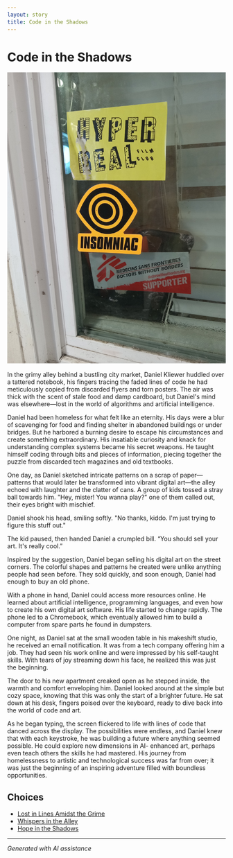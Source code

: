 ```yaml
---
layout: story
title: Code in the Shadows
---
```


# Code in the Shadows

![Code in the Shadows](/input_images/20221113_161531.jpg)

In the grimy alley behind a bustling city market, Daniel Kliewer huddled over a tattered notebook, his fingers tracing the faded lines of code he had meticulously copied from discarded flyers and torn posters. The air was thick with the scent of stale food and damp cardboard, but Daniel's mind was elsewhere—lost in the world of algorithms and artificial intelligence.

Daniel had been homeless for what felt like an eternity. His days were a blur of scavenging for food and finding shelter in abandoned buildings or under bridges. But he harbored a burning desire to escape his circumstances and create something extraordinary. His insatiable curiosity and knack for understanding complex systems became his secret weapons. He taught himself coding through bits and pieces of information, piecing together the puzzle from discarded tech magazines and old textbooks.

One day, as Daniel sketched intricate patterns on a scrap of paper—patterns that would later be transformed into vibrant digital art—the alley echoed with laughter and the clatter of cans. A group of kids tossed a stray ball towards him. "Hey, mister! You wanna play?" one of them called out, their eyes bright with mischief.

Daniel shook his head, smiling softly. "No thanks, kiddo. I'm just trying to figure this stuff out."

The kid paused, then handed Daniel a crumpled bill. “You should sell your art. It's really cool.”

Inspired by the suggestion, Daniel began selling his digital art on the street corners. The colorful shapes and patterns he created were unlike anything people had seen before. They sold quickly, and soon enough, Daniel had enough to buy an old phone.

With a phone in hand, Daniel could access more resources online. He learned about artificial intelligence, programming languages, and even how to create his own digital art software. His life started to change rapidly. The phone led to a Chromebook, which eventually allowed him to build a computer from spare parts he found in dumpsters.

One night, as Daniel sat at the small wooden table in his makeshift studio, he received an email notification. It was from a tech company offering him a job. They had seen his work online and were impressed by his self-taught skills. With tears of joy streaming down his face, he realized this was just the beginning.

The door to his new apartment creaked open as he stepped inside, the warmth and comfort enveloping him. Daniel looked around at the simple but cozy space, knowing that this was only the start of a brighter future. He sat down at his desk, fingers poised over the keyboard, ready to dive back into the world of code and art.

As he began typing, the screen flickered to life with lines of code that danced across the display. The possibilities were endless, and Daniel knew that with each keystroke, he was building a future where anything seemed possible. He could explore new dimensions in AI- enhanced art, perhaps even teach others the skills he had mastered. His journey from homelessness to artistic and technological success was far from over; it was just the beginning of an inspiring adventure filled with boundless opportunities.


## Choices

* [Lost in Lines Amidst the Grime](/stories/20221013_140515)
* [Whispers in the Alley](/stories/20221012_105602)
* [Hope in the Shadows](/stories/20221113_161540)


---
*Generated with AI assistance*
